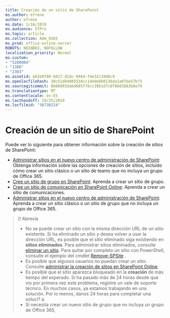 ```yaml
---
title: Creación de un sitio de SharePoint
ms.author: efrene
author: efrene
ms.date: 1/16/2019
ms.audience: ITPro
ms.topic: article
ms.collection: Adm_O365
ms.prod: office-online-server
ROBOTS: NOINDEX, NOFOLLOW
localization_priority: Normal
ms.custom:
- "5200004"
- "1386"
- "2303"
ms.assetid: e62b9f80-b017-42dc-9464-f4e32c19d6c9
ms.openlocfilehash: 30c51d84005534cc1de9e8b8136da1a07be57b73
ms.sourcegitcommit: 0b06093dabd685f76cc39b1d7c0f8b03883b6e79
ms.translationtype: MT
ms.contentlocale: es-ES
ms.lasthandoff: 10/25/2019
ms.locfileid: "36738214"
---
```

# <a name="create-a-sharepoint-site"></a>Creación de un sitio de SharePoint

Puede ver lo siguiente para obtener información sobre la creación de sitios de SharePoint:
- [Administrar sitios en el nuevo centro de administración de SharePoint](https://docs.microsoft.com/sharepoint/manage-site-creation): Obtenga información sobre las opciones de creación de sitios, incluido cómo crear un sitio clásico o un sitio de teams que no incluya un grupo de Office 365.
- [Cree un sitio de grupo en SharePoint](https://support.office.com/article/create-a-team-site-in-sharepoint-ef10c1e7-15f3-42a3-98aa-b5972711777d): Aprenda a crear un sitio de grupo.
- [Cree un sitio de comunicación en SharePoint Online](https://support.office.com/article/7fb44b20-a72f-4d2c-9173-fc8f59ba50eb): Aprenda a crear un sitio de comunicaciones.
- [Administrar sitios en el nuevo centro de administración de SharePoint](https://docs.microsoft.com/sharepoint/manage-sites-in-new-admin-center#create-a-site): Aprenda a crear un sitio clásico o un sitio de grupo que no incluya un grupo de Office 365.


  
> [! Abrevia
> - No se puede crear un sitio con la misma dirección URL de un sitio existente. Si ha eliminado un sitio y desea volver a usar la dirección URL, es posible que el sitio eliminado siga existiendo en **sitios eliminados**. Para administrar sitios eliminados, consulte [eliminar un sitio](https://docs.microsoft.com/sharepoint/manage-sites-in-new-admin-center#delete-a-site). Para quitar por completo un sitio con PowerShell, consulte el ejemplo del cmdlet [Remove-SPSite](https://docs.microsoft.com/sharepoint/manage-sites-in-new-admin-center#delete-a-site) .
> - Es posible que algunos usuarios no puedan crear un sitio. Consulte [administrar la creación de sitios en SharePoint Online](https://docs.microsoft.com/sharepoint/manage-site-creation).
> - Es posible que el sitio aparezca bloqueado en la **creación** de más tiempo del esperado. Si ha pasado más de 24 horas desde que vio por primera vez este problema, registre un vale de soporte técnico. En muchos casos, ya estamos trabajando en una solución. Por lo menos, danos 24 horas para completar una soluci? a.
> - Si necesita crear un nuevo sitio de grupo que no incluya un grupo de Office 365, 



